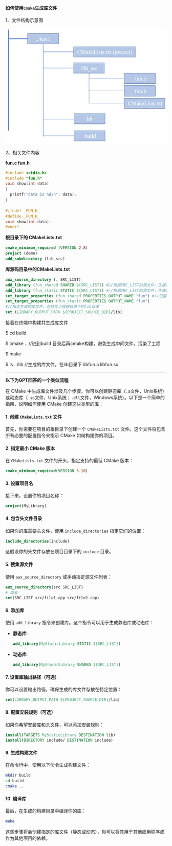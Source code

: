 #### 如何使用`Cmake`生成库文件

1、文件结构示意图

![](04.png)



2、相关文件内容

**fun.c    fun.h**

```c
#include <stdio.h>
#include "fun.h"
void show(int data)
{
  printf("data is %d\n", data);
}

#ifndef _FUN_H_
#define _FUN_H_
void show(int data);
#endif
```

**根目录下的 CMakeLists.txt**

```cmake
cmake_minimum_required (VERSION 2.8)
project (demo)
add_subdirectory (lib_src)
```

**库源码目录中的CMakeLists.txt**

```cmake
aux_source_directory (. SRC_LIST)
add_library (fun_shared SHARED ${SRC_LIST}) #//根据SRC_LIST的源文件，生成动态库fun_shared，
add_library (fun_static STATIC ${SRC_LIST}) #//根据SRC_LIST的源文件，生成静态库fun_static，
set_target_properties (fun_shared PROPERTIES OUTPUT_NAME "fun") #//设置库的属性（如输出库名 版本号等)
set_target_properties (fun_static PROPERTIES OUTPUT_NAME "fun")
#//指定生成的库文件，存放在工程根目录下的lib目录
set (LIBRARY_OUTPUT_PATH ${PROJECT_SOURCE_DIR}/lib)
```

接着在终端中构建并生成库文件

$ cd build 

$ cmake ..   //进到build 目录后再cmake构建，避免生成中间文件，污染了工程 

$ make 

$ ls ../lib  //生成的库文件，在lib目录下	   libfun.a  libfun.so

------



**以下为GPT回答的一个类似流程**

在 CMake 中生成库文件涉及几个步骤。你可以创建静态库（`.a`文件，Unix系统）或动态库（`.so`文件，Unix系统；`.dll`文件，Windows系统）。以下是一个简单的指南，说明如何使用 CMake 创建这些类型的库：

#### 1. 创建 `CMakeLists.txt` 文件

首先，你需要在项目的根目录下创建一个 `CMakeLists.txt` 文件。这个文件将包含所有必要的配置指令来指示 CMake 如何构建你的项目。

#### 2. 指定最小 CMake 版本

在 `CMakeLists.txt` 文件的开头，指定支持的最低 CMake 版本：

```cmake
cmake_minimum_required(VERSION 3.10)
```

#### 3. 设置项目名

接下来，设置你的项目名称：

```cmake
project(MyLibrary)
```

#### 4. 包含头文件目录

如果你的库需要头文件，使用 `include_directories` 指定它们的位置：

```cmake
include_directories(include)
```

这假设你的头文件存放在项目目录下的 `include` 目录。

#### 5. 搜集源文件

使用 `aux_source_directory` 或手动指定源文件列表：

```cmake
aux_source_directory(src SRC_LIST)
# 或者
set(SRC_LIST src/file1.cpp src/file2.cpp)
```

#### 6. 添加库

使用 `add_library` 指令来创建库。这个指令可以用于生成静态库或动态库：

- **静态库**:
  
  ```cmake
  add_library(MyStaticLibrary STATIC ${SRC_LIST})
  ```
  
- **动态库**:
  
  ```cmake
  add_library(MySharedLibrary SHARED ${SRC_LIST})
  ```

#### 7. 设置库输出路径（可选）

你可以设置输出路径，确保生成的库文件存放在特定位置：

```cmake
set(LIBRARY_OUTPUT_PATH ${PROJECT_SOURCE_DIR}/lib)
```

#### 8. 配置安装规则（可选）

如果你希望安装库和头文件，可以添加安装规则：

```cmake
install(TARGETS MyStaticLibrary DESTINATION lib)
install(DIRECTORY include/ DESTINATION include)
```

#### 9. 生成构建文件

在命令行中，使用以下命令生成构建文件：

```bash
mkdir build
cd build
cmake ..
```

#### 10. 编译库

最后，在生成的构建目录中编译你的库：

```bash
make
```

这些步骤将会创建指定的库文件（静态或动态），你可以将其用于其他应用程序或作为其他项目的依赖。